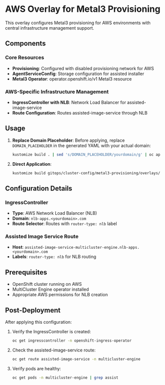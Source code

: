 # AWS Overlay for Metal3 Provisioning

This overlay configures Metal3 provisioning for AWS environments with central infrastructure management support.

## Components

### Core Resources
- **Provisioning**: Configured with disabled provisioning network for AWS
- **AgentServiceConfig**: Storage configuration for assisted installer
- **Metal3 Operator**: operator.openshift.io/v1 Metal3 resource

### AWS-Specific Infrastructure Management
- **IngressController with NLB**: Network Load Balancer for assisted-image-service
- **Route Configuration**: Routes assisted-image-service through NLB

## Usage

1. **Replace Domain Placeholder**: Before applying, replace `DOMAIN_PLACEHOLDER` in the generated YAML with your actual domain:
   ```bash
   kustomize build . | sed 's/DOMAIN_PLACEHOLDER/yourdomain/g' | oc apply -f -
   ```

2. **Direct Application**:
   ```bash
   kustomize build gitops/cluster-config/metal3-provisioning/overlays/aws
   ```

## Configuration Details

### IngressController
- **Type**: AWS Network Load Balancer (NLB)
- **Domain**: `nlb-apps.<yourdomain>.com`
- **Route Selector**: Routes with `router-type: nlb` label

### Assisted Image Service Route
- **Host**: `assisted-image-service-multicluster-engine.nlb-apps.<yourdomain>.com`
- **Labels**: `router-type: nlb` for NLB routing

## Prerequisites

- OpenShift cluster running on AWS
- MultiCluster Engine operator installed
- Appropriate AWS permissions for NLB creation

## Post-Deployment

After applying this configuration:

1. Verify the IngressController is created:
   ```bash
   oc get ingresscontroller -n openshift-ingress-operator
   ```

2. Check the assisted-image-service route:
   ```bash
   oc get route assisted-image-service -n multicluster-engine
   ```

3. Verify pods are healthy:
   ```bash
   oc get pods -n multicluster-engine | grep assist
   ```
